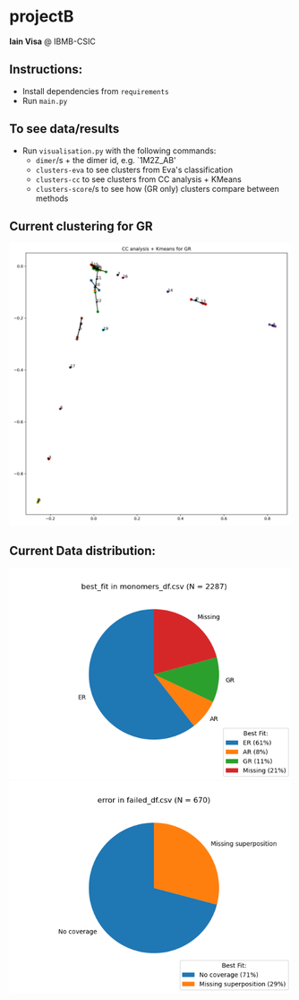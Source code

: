 # projectB
**Iain Visa** @ IBMB-CSIC
## Instructions:

- Install dependencies from `requirements`
- Run `main.py`

## To see data/results 
- Run `visualisation.py` with the following commands:
  * `dimer`/s + the dimer id, e.g. `1M2Z_AB'
  * `clusters-eva` to see clusters from Eva's classification
  * `clusters-cc` to see clusters from CC analysis + KMeans
  * `clusters-score`/s to see how (GR only) clusters compare between methods


## Current clustering for GR
![GR_cc_clustered.png](images/cc/GR_cc.png)

## Current Data distribution:
![monomers_df.png](charts/monomers_df.png)
![failed_df.png](charts/failed_df.png)

